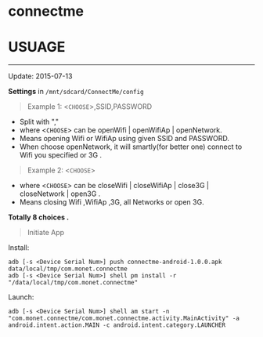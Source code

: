 connectme
==================
# USUAGE
------------------
Update: 2015-07-13


 **Settings** in `/mnt/sdcard/ConnectMe/config`

> Example 1: <`CHOOSE`>,SSID,PASSWORD

 * Split with ","
 * where <`CHOOSE`> can be openWifi | openWifiAp | openNetwork.
 * Means opening Wifi or WifiAp using given SSID and PASSWORD.
 * When choose openNetwork, it will smartly(for better one) connect to Wifi you specified or 3G .


> Example 2: <`CHOOSE`>

 * where <`CHOOSE`> can be closeWifi | closeWifiAp | close3G | closeNetwork | open3G .
 * Means closing Wifi ,WifiAp ,3G, all Networks or open 3G.


**Totally 8 choices .**


> Initiate App

Install:
```
adb [-s <Device Serial Num>] push connectme-android-1.0.0.apk data/local/tmp/com.monet.connectme
adb [-s <Device Serial Num>] shell pm install -r "/data/local/tmp/com.monet.connectme"
```

Launch:
```
adb [-s <Device Serial Num>] shell am start -n "com.monet.connectme/com.monet.connectme.activity.MainActivity" -a android.intent.action.MAIN -c android.intent.category.LAUNCHER
```
